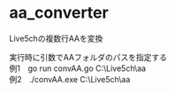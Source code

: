 # aa_converter
Live5chの複数行AAを変換

実行時に引数でAAフォルダのパスを指定する  
例1　go run convAA.go C:\\Live5ch\\aa  
例2　./convAA.exe C:\\Live5ch\\aa  



